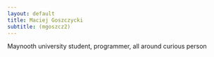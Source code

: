 ```yaml
---
layout: default
title: Maciej Goszczycki
subtitle: (mgoszcz2)
---
```

Maynooth university student, programmer, all around curious person
